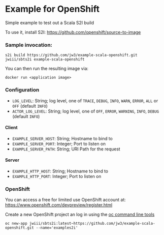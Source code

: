Example for OpenShift
===

Simple example to test out a Scala S2I build

To use it, install S2I: https://github.com/openshift/source-to-image


### Sample invocation:

`s2i build https://github.com/jw3/example-scala-openshift.git jwiii/sbts2i example-scala-openshift`

You can then run the resulting image via:

`docker run <application image>`


### Configuration

- `LOG_LEVEL`: String; log level, one of `TRACE`, `DEBUG`, `INFO`, `WARN`, `ERROR`, `ALL` or `OFF` (default `INFO`)
- `ACTOR_LOG_LEVEL`: String; log level, one of `OFF`, `ERROR`, `WARNING`, `INFO`, `DEBUG` (default `INFO`)

#### Client
- `EXAMPLE_SERVER_HOST`: String; Hostname to bind to
- `EXAMPLE_SERVER_PORT`: Integer; Port to listen on
- `EXAMPLE_SERVER_PATH`: String; URI Path for the request

#### Server
- `EXAMPLE_HTTP_HOST`: String; Hostname to bind to
- `EXAMPLE_HTTP_PORT`: Integer; Port to listen on

### OpenShift

You can access a free for limited use OpenShift account at: https://www.openshift.com/devpreview/register.html

Create a new OpenShift project an log in using the [oc command line tools](https://github.com/openshift/origin/releases)

`oc new-app jwiii/sbts2i:latest~https://github.com/jw3/example-scala-openshift.git --name='examples2i'`
